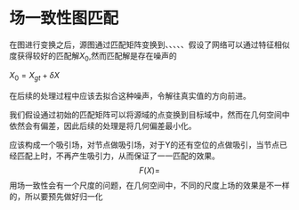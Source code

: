 # 场一致性图匹配

在图进行变换之后，源图通过匹配矩阵变换到、、、、、假设了网络可以通过特征相似度获得较好的匹配解$X_0$,然而匹配解是存在噪声的



$X_0 = X_{gt} + \delta X$

在后续的处理过程中应该去拟合这种噪声，令解往真实值的方向前进。



我们假设通过初始的匹配矩阵可以将源域的点变换到目标域中，然而在几何空间中依然会有偏差，因此后续的处理是将几何偏差最小化。

应该构成一个吸引场，对节点做吸引场，对于Y的还有空位的点做吸引，当节点已经匹配上时，不再产生吸引力，从而保证了一一匹配的效果。
$$
F(X) = 
$$
用场一致性会有一个尺度的问题，在几何空间中，不同的尺度上场的效果是不一样的，所以要预先做好归一化
